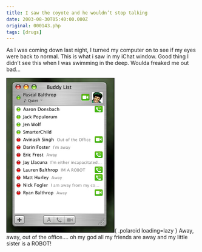 ```yaml
---
title: I saw the coyote and he wouldn’t stop talking
date: 2003-08-30T05:40:00.000Z
original: 000143.php
tags: [drugs]
---
```


As I was coming down last night, I turned my computer on to see if my eyes were back to normal. This is what i saw in my iChat window. Good thing I didn’t see this when I was swimming in the deep. Woulda freaked me out bad…

![img](./ichat.jpg){ .polaroid loading=lazy }
Away, away, out of the office…. oh my god all my friends are away and my little sister is a ROBOT!
